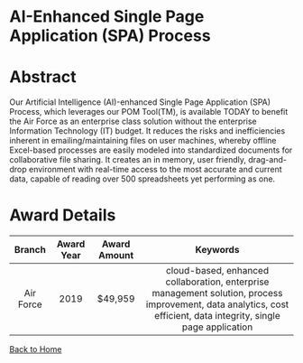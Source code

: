 
AI-Enhanced Single Page Application (SPA) Process
=================================================

# Abstract


Our Artificial Intelligence (AI)-enhanced Single Page Application (SPA) Process, which leverages our POM Tool(TM), is available TODAY to benefit the Air Force as an enterprise class solution without the enterprise Information Technology (IT) budget. It reduces the risks and inefficiencies inherent in emailing/maintaining files on user machines, whereby offline Excel-based processes are easily modeled into standardized documents for collaborative file sharing. It creates an in memory, user friendly, drag-and-drop environment with real-time access to the most accurate and current data, capable of reading over 500 spreadsheets yet performing as one.  

# Award Details

|Branch|Award Year|Award Amount|Keywords|
| :---: | :---: | :---: | :---: |
|Air Force|2019|$49,959|cloud-based, enhanced collaboration, enterprise management solution, process improvement, data analytics, cost efficient, data integrity, single page application|
  
  


[Back to Home](https://github.com/chrischow/dod_sbir_awards#1549)